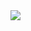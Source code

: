 <a href="https://portal.azure.com/#create/Microsoft.Template/uri/https%3A%2F%2Fraw.githubusercontent.com%2Fmarkgar%2Fbi-experience-student-vm-deployment%2Fmaster%2Fazuredeploy.json" target="_blank">
    <img src="http://azuredeploy.net/deploybutton.png"/>
</a>

